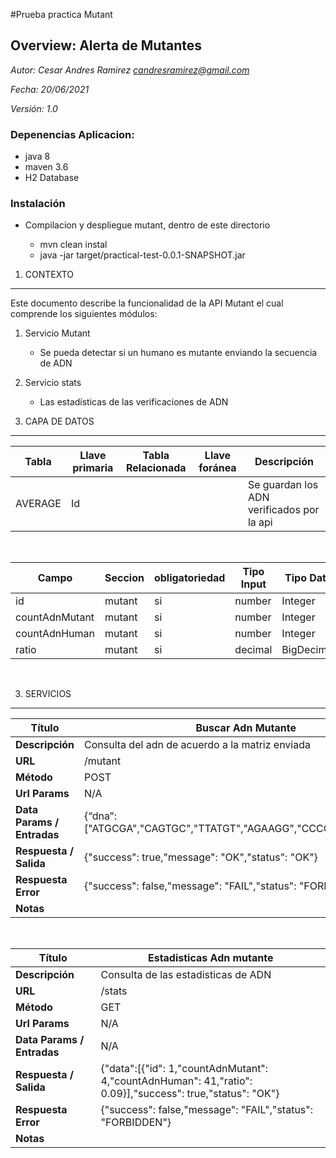 #Prueba practica Mutant

## Overview: Alerta de Mutantes


*Autor: Cesar Andres Ramirez candresramirez@gmail.com*

*Fecha: 20/06/2021*

*Versión: 1.0*


### Depenencias Aplicacion:

- java 8
- maven 3.6
- H2 Database

### Instalación

- Compilacion y despliegue mutant, dentro de este directorio 

    * mvn clean instal
    * java -jar target/practical-test-0.0.1-SNAPSHOT.jar

1. CONTEXTO
-----------

Este documento describe la funcionalidad de la API Mutant el cual comprende los siguientes módulos:

1. Servicio Mutant
    * Se pueda detectar si un humano es mutante enviando la secuencia de ADN

2. Servicio stats
    * Las estadísticas de las verificaciones de ADN


2. CAPA DE DATOS
----------------

 |**Tabla**|**Llave primaria**|**Tabla Relacionada**|**Llave foránea**|**Descripción**|
 |--|--|--|--|--|
 |AVERAGE|Id|||Se guardan los ADN verificados por la api|
&nbsp;
&nbsp;

  |**Campo**        |**Seccion**      |**obligatoriedad**   |**Tipo Input**   |**Tipo Dato**   |**Campo Dependiente**   |**Observaciones**|
  |--|--|--|--|--|--|--|
  |id |mutant   |si |number| Integer|no||
  |countAdnMutant |mutant   |si |number| Integer|no||
  |countAdnHuman |mutant   |si |number| Integer|no||
  |ratio |mutant   |si |decimal| BigDecimal|no||
&nbsp;
&nbsp;

3. SERVICIOS
------------

  |Título                      | Buscar Adn Mutante|
  |--|--|
  |**Descripción**             | Consulta del adn de acuerdo a la matriz enviada|
  |**URL**                     |/mutant|
  |**Método**                  |POST|
  |**Url Params**              |N/A|
  |**Data Params / Entradas**  |{“dna”:["ATGCGA","CAGTGC","TTATGT","AGAAGG","CCCCTA","TCACTG"]}|
  |**Respuesta / Salida**      |{"success": true,"message": "OK","status": "OK"}|
  |**Respuesta Error** |{"success": false,"message": "FAIL","status": "FORBIDDEN"}|
  |**Notas**	||

&nbsp;

  |Título                      | Estadisticas Adn mutante|
  |--|--|
  |**Descripción**             | Consulta de las estadisticas de ADN|
  |**URL**                     |/stats|
  |**Método**                  |GET|
  |**Url Params**              |N/A|
  |**Data Params / Entradas**  |N/A|
  |**Respuesta / Salida**      |{"data":[{"id": 1,"countAdnMutant": 4,"countAdnHuman": 41,"ratio": 0.09}],"success": true,"status": "OK"}|
  |**Respuesta Error** |{"success": false,"message": "FAIL","status": "FORBIDDEN"}|
  |**Notas**	||